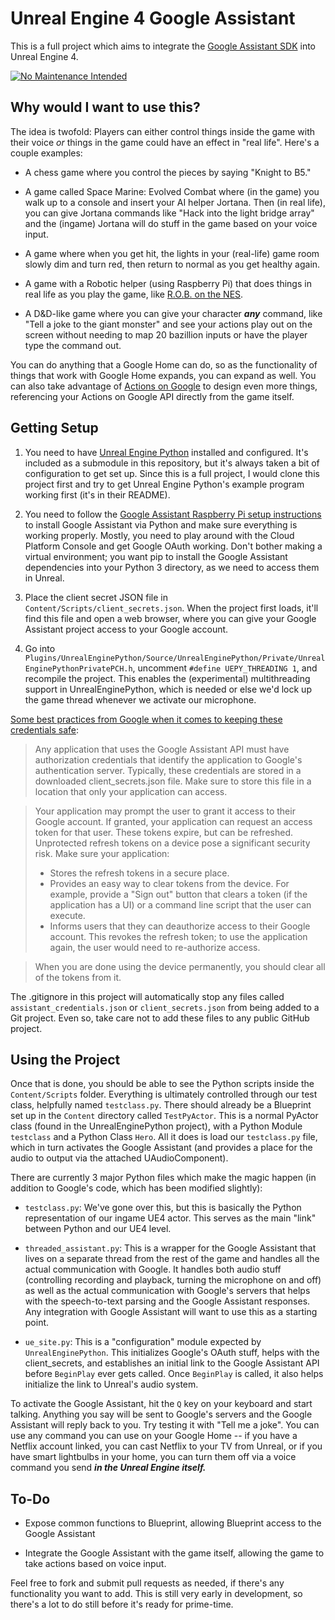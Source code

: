 # Unreal Engine 4 Google Assistant

This is a full project which aims to integrate the [Google Assistant SDK](https://developers.google.com/assistant/sdk/) into Unreal Engine 4.

[![No Maintenance Intended](http://unmaintained.tech/badge.svg)](http://unmaintained.tech/)

## Why would I want to use this?

The idea is twofold: Players can either control things inside the game with their voice *or* things in the game could have an effect in "real life". Here's a couple examples:

* A chess game where you control the pieces by saying "Knight to B5."

* A game called Space Marine: Evolved Combat where (in the game) you walk up to a console and insert your AI helper Jortana. Then (in real life), you can give Jortana commands like "Hack into the light bridge array" and the (ingame) Jortana will do stuff in the game based on your voice input.

* A game where when you get hit, the lights in your (real-life) game room slowly dim and turn red, then return to normal as you get healthy again.

* A game with a Robotic helper (using Raspberry Pi) that does things in real life as you play the game, like [R.O.B. on the NES](https://www.youtube.com/watch?v=ocrTkuPMmvI).

* A D&D-like game where you can give your character ***any*** command, like "Tell a joke to the giant monster" and see your actions play out on the screen without needing to map 20 bazillion inputs or have the player type the command out.

You can do anything that a Google Home can do, so as the functionality of things that work with Google Home expands, you can expand as well. You can also take advantage of [Actions on Google](https://docs.api.ai/docs/actions-on-google-integration) to design even more things, referencing your Actions on Google API directly from the game itself.

## Getting Setup

1. You need to have [Unreal Engine Python](https://github.com/20tab/UnrealEnginePython) installed and configured. It's included as a submodule in this repository, but it's always taken a bit of configuration to get set up. Since this is a full project, I would clone this project first and try to get Unreal Engine Python's example program working first (it's in their README).

2. You need to follow the [Google Assistant Raspberry Pi setup instructions](https://developers.google.com/assistant/sdk/prototype/getting-started-pi-python/config-dev-project-and-account) to install Google Assistant via Python and make sure everything is working properly. Mostly, you need to play around with the Cloud Platform Console and get Google OAuth working. Don't bother making a virtual environment; you want pip to install the Google Assistant dependencies into your Python 3 directory, as we need to access them in Unreal.

3. Place the client secret JSON file in `Content/Scripts/client_secrets.json`. When the project first loads, it'll find this file and open a web browser, where you can give your Google Assistant project access to your Google account.

4. Go into `Plugins/UnrealEnginePython/Source/UnrealEnginePython/Private/UnrealEnginePythonPrivatePCH.h`, uncomment `#define UEPY_THREADING 1`, and recompile the project. This enables the (experimental) multithreading support in UnrealEnginePython, which is needed or else we'd lock up the game thread whenever we activate our microphone.

[Some best practices from Google when it comes to keeping these credentials safe](https://developers.google.com/assistant/sdk/best-practices/privacy-and-security):

> Any application that uses the Google Assistant API must have authorization credentials that identify the application to Google's authentication server. Typically, these credentials are stored in a downloaded client_secrets.json file. Make sure to store this file in a location that only your application can access.

> Your application may prompt the user to grant it access to their Google account. If granted, your application can request an access token for that user. These tokens expire, but can be refreshed.
> Unprotected refresh tokens on a device pose a significant security risk. Make sure your application:
> * Stores the refresh tokens in a secure place.
> * Provides an easy way to clear tokens from the device. For example, provide a "Sign out" button that clears a token (if the application has a UI) or a command line script that the user can execute.
> * Informs users that they can deauthorize access to their Google account. This revokes the refresh token; to use the application again, the user would need to re-authorize access.

> When you are done using the device permanently, you should clear all of the tokens from it.

The .gitignore in this project will automatically stop any files called `assistant_credentials.json` or `client_secrets.json` from being added to a Git project. Even so, take care not to add these files to any public GitHub project.

## Using the Project

Once that is done, you should be able to see the Python scripts inside the `Content/Scripts` folder. Everything is ultimately controlled through our test class, helpfully named `testclass.py`. There should already be a Blueprint set up in the `Content` directory called `TestPyActor`. This is a normal PyActor class (found in the UnrealEnginePython project), with a Python Module `testclass` and a Python Class `Hero`. All it does is load our `testclass.py` file, which in turn activates the Google Assistant (and provides a place for the audio to output via the attached UAudioComponent).

There are currently 3 major Python files which make the magic happen (in addition to Google's code, which has been modified slightly):

* `testclass.py`: We've gone over this, but this is basically the Python representation of our ingame UE4 actor. This serves as the main "link" between Python and our UE4 level.

* `threaded_assistant.py`: This is a wrapper for the Google Assistant that lives on a separate thread from the rest of the game and handles all the actual communication with Google. It handles both audio stuff (controlling recording and playback, turning the microphone on and off) as well as the actual communication with Google's servers that helps with the speech-to-text parsing and the Google Assistant responses. Any integration with Google Assistant will want to use this as a starting point.

* `ue_site.py`: This is a "configuration" module expected by `UnrealEnginePython`. This initializes Google's OAuth stuff, helps with the client_secrets, and establishes an initial link to the Google Assistant API before `BeginPlay` ever gets called. Once `BeginPlay` is called, it also helps initialize the link to Unreal's audio system.

To activate the Google Assistant, hit the `Q` key on your keyboard and start talking. Anything you say will be sent to Google's servers and the Google Assistant will reply back to you. Try testing it with "Tell me a joke". You can use any command you can use on your Google Home -- if you have a Netflix account linked, you can cast Netflix to your TV from Unreal, or if you have smart lightbulbs in your home, you can turn them off via a voice command you send ***in the Unreal Engine itself.***

## To-Do

* Expose common functions to Blueprint, allowing Blueprint access to the Google Assistant

* Integrate the Google Assistant with the game itself, allowing the game to take actions based on voice input.

Feel free to fork and submit pull requests as needed, if there's any functionality you want to add. This is still very early in development, so there's a lot to do still before it's ready for prime-time.
